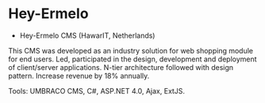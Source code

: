 # Hey-Ermelo
* Hey-Ermelo CMS (HawarIT, Netherlands)

This CMS was developed as an industry solution for web shopping module for end users. Led, participated in the design, development and deployment of client/server applications. N-tier architecture followed with design pattern. Increase revenue by 18% annually.

Tools: UMBRACO CMS, C#, ASP.NET 4.0, Ajax, ExtJS.
